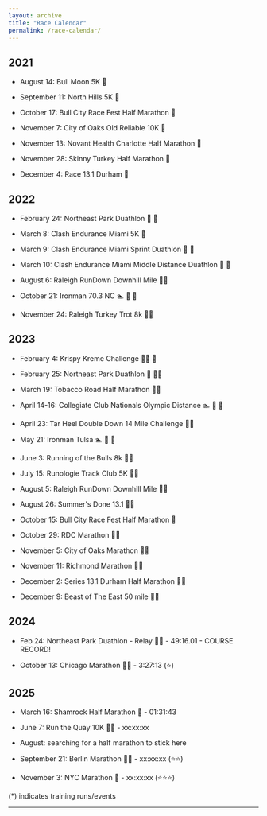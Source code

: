 ```yaml
---
layout: archive
title: "Race Calendar"
permalink: /race-calendar/
---
```



## 2021 
- August 14: Bull Moon 5K 🏃
  
- September 11: North Hills 5K 🏃
  
- October 17: Bull City Race Fest Half Marathon 🏃 

- November 7: City of Oaks Old Reliable 10K 🏃

- November 13: Novant Health Charlotte Half Marathon 🏃
  
- November 28: Skinny Turkey Half Marathon 🏃
  
- December 4: Race 13.1 Durham 🏃 

## 2022

- February 24: Northeast Park Duathlon 🏃 🚴

- March 8: Clash Endurance Miami 5K 🏃

- March 9: Clash Endurance Miami Sprint Duathlon 🏃 🚴

- March 10: Clash Endurance Miami Middle Distance Duathlon 🏃 🚴

- August 6: Raleigh RunDown Downhill Mile 🏃‍♂️ 

- October 21: Ironman 70.3 NC 🏊 🚴 🏃 

- November 24: Raleigh Turkey Trot 8k 🏃‍♂️

## 2023

- February 4: Krispy Kreme Challenge 🏃‍♂️ 🍩 

- February 25: Northeast Park Duathlon 🚴 🏃‍♂️

- March 19: Tobacco Road Half Marathon 🏃‍♂️

- April 14-16: Collegiate Club Nationals Olympic Distance 🏊 🚴 🏃

- April 23: Tar Heel Double Down 14 Mile Challenge 🏃‍♂️ 

- May 21: Ironman Tulsa 🏊 🚴 🏃

- June 3: Running of the Bulls 8k 🏃‍♂️

- July 15: Runologie Track Club 5K 🏃‍♂️

- August 5: Raleigh RunDown Downhill Mile 🏃‍♂

- August 26: Summer's Done 13.1 🏃‍♂️

- October 15: Bull City Race Fest Half Marathon 🏃

- October 29: RDC Marathon 🏃‍♂️ 

- November 5: City of Oaks Marathon 🏃‍♂️ 

- November 11: Richmond Marathon 🏃‍♂️

- December 2: Series 13.1 Durham Half Marathon 🏃‍♂️
  
- December 9: Beast of The East 50 mile 🏃‍♂️

## 2024  

- Feb 24: Northeast Park Duathlon - Relay 🏃‍♂️ - 49:16.01 - COURSE RECORD!

- October 13: Chicago Marathon 🏃‍♂️ - 3:27:13 (⭐)

## 2025

- March 16: Shamrock Half Marathon 🏃 - 01:31:43

- June 7: Run the Quay 10K 🏃‍♂️ - xx:xx:xx

- August: searching for a half marathon to stick here

- September 21: Berlin Marathon 🏃‍♂️ - xx:xx:xx (⭐⭐)

- November 3: NYC Marathon 🏃 - xx:xx:xx (⭐⭐⭐)


(*) indicates training runs/events 
<!-- One 70.3, one 13.1, one 140.6, and one 26.2 every year -->
---

<!--
<div id="image-table">
    <table>
	    <tr>
    	    <td style="padding:10px">
        	    <img src="Images/left.JPG" height="300" width="300"/>
      	    </td>
            <td style="padding:10px">
            	<img src="Images/middle.JPG" height="300" width="300"/>
            </td>
            <td style="padding:10px">
            	<img src="Images/right.JPG" height="300" width="300"/>
            </td>
        </tr>
    </table>
</div>
-->


